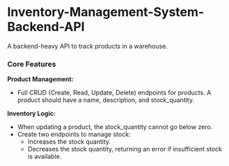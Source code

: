 # Inventory-Management-System-Backend-API
A backend-heavy API to track products in a warehouse.


### **Core Features**

**Product Management:**

- Full CRUD (Create, Read, Update, Delete) endpoints for products. A product should have a name, description, and stock_quantity.

**Inventory Logic:**

- When updating a product, the stock_quantity cannot go below zero.
- Create two endpoints to manage stock:
    - Increases the stock quantity.
    - Decreases the stock quantity, returning an error if insufficient stock is available.
